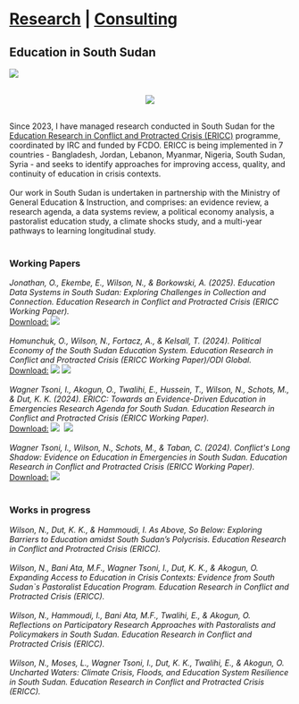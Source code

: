 # <a href="https://njwlsn.github.io/">Research</a> | <a href="https://njwlsn.github.io/pages/consulting">Consulting</a> #
## Education in South Sudan ##
<a href="https://njwlsn.github.io/pages/education-south-sudan"> <img src="https://njwlsn.github.io/assets/images/education-ss-sd-1344-500.png" style="max-width:100%; height:auto;"/> </a>
<br><br>
<p align="center">
<a href="https://inee.org/data-evidence/ericc"> <img src="https://njwlsn.github.io/assets/images/ericc_full2.png" style="max-width:100%; height:auto;"/> </a>
</p><br>
Since 2023, I have managed research conducted in South Sudan for the <a href="https://inee.org/data-evidence/ericc">Education Research in Conflict and Protracted Crisis (ERICC)</a> programme, coordinated by IRC and funded by FCDO. ERICC is being implemented in 7 countries - Bangladesh, Jordan, Lebanon, Myanmar, Nigeria, South Sudan, Syria - and seeks to identify approaches for improving access, quality, and continuity of education in crisis contexts.
<br><br>
Our work in South Sudan is undertaken in partnership with the Ministry of General Education & Instruction, and comprises: an evidence review, a research agenda, a data systems review, a political economy analysis, a pastoralist education study, a climate shocks study, and a multi-year pathways to learning longitudinal study. 
<br><br>

### Working Papers ###
_Jonathan, O., Ekembe, E., Wilson, N., & Borkowski, A. (2025). Education Data Systems in South Sudan: Exploring Challenges in Collection and Connection. Education Research in Conflict and Protracted Crisis (ERICC Working Paper)._ <br>
<u>Download:</u> [![](https://img.shields.io/badge/figshare-paper-556472?logo=figshare)](https://figshare.com/articles/online_resource/ERICC_Working_paper_Education_data_systems_in_South_Sudan_Exploring_challenges_in_collection_and_connection/30192664?file=58173997) 
<br><br>
_Homunchuk, O., Wilson, N., Fortacz, A., & Kelsall, T. (2024). Political Economy of the South Sudan Education System. Education Research in Conflict and Protracted Crisis (ERICC Working Paper)/ODI Global._ <br>
<u>Download:</u> [![](https://img.shields.io/badge/figshare-paper-556472?logo=figshare)](https://figshare.com/articles/online_resource/ERICC_Working_Paper_Political_economy_of_education_system_in_coherence_in_South_Sudan/28684181?file=53283110) [![](https://img.shields.io/badge/ODI-blog-0D236D?logo=figshare)](https://odi.org/en/publications/political-economy-of-education-system-incoherence-in-south-sudan/)
<br><br> 
_Wagner Tsoni, I., Akogun, O., Twalihi, E., Hussein, T., Wilson, N., Schots, M., & Dut, K. K. (2024). ERICC: Towards an Evidence-Driven Education in Emergencies Research Agenda for South Sudan. Education Research in Conflict and Protracted Crisis (ERICC Working Paper)._ <br>
<u>Download:</u> [![](https://img.shields.io/badge/figshare-paper-556472?logo=figshare)](https://figshare.com/articles/online_resource/ERICC_Working_Paper_Towards_evidence-driven_education_in_emergencies_ERICC_research_agenda_for_South_Sudan/27105616?file=49412566)&nbsp; 
[![](https://img.shields.io/badge/figshare-brief-556472?logo=figshare)](https://figshare.com/articles/online_resource/ERICC_Technical_Brief_Towards_evidence-driven_education_in_emergencies_ERICC_research_agenda_for_South_Sudan/27139080?file=49643049)
<br><br>
_Wagner Tsoni, I., Wilson, N., Schots, M., & Taban, C. (2024). Conflict's Long Shadow: Evidence on Education in Emergencies in South Sudan. Education Research in Conflict and Protracted Crisis (ERICC Working Paper)._ <br>
<u>Download:</u> [![](https://img.shields.io/badge/figshare-paper-556472?logo=figshare)](https://figshare.com/articles/online_resource/ERICC_Working_Paper_Conflicts_Long_Shadow_Evidence_on_Education_in_Emergencies_in_South_Sudan/29247557?file=55154507)&nbsp; 
<br><br>

### Works in progress ###
_Wilson, N., Dut, K. K., & Hammoudi, I. As Above, So Below: Exploring Barriers to Education amidst South Sudan’s Polycrisis. Education Research in Conflict and Protracted Crisis (ERICC)._ 
<br><br>
_Wilson, N., Bani Ata, M.F., Wagner Tsoni, I., Dut, K. K., & Akogun, O. Expanding Access to Education in Crisis Contexts: Evidence from South Sudan`s Pastoralist Education Program. Education Research in Conflict and Protracted Crisis (ERICC)._ 
<br><br>
_Wilson, N., Hammoudi, I., Bani Ata, M.F., Twalihi, E., & Akogun, O. Reflections on Participatory Research Approaches with Pastoralists and Policymakers in South Sudan. Education Research in Conflict and Protracted Crisis (ERICC)._
<br><br>
_Wilson, N., Moses, L., Wagner Tsoni, I., Dut, K. K., Twalihi, E., & Akogun, O. Uncharted Waters: Climate Crisis, Floods, and Education System Resilience in South Sudan. Education Research in Conflict and Protracted Crisis (ERICC)._
